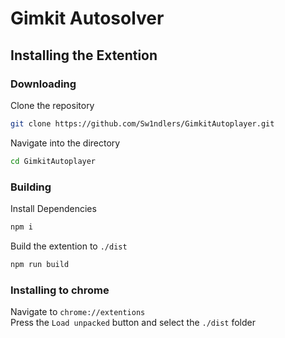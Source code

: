 # Gimkit Autosolver

## Installing the Extention

### Downloading

Clone the repository
```sh
git clone https://github.com/Sw1ndlers/GimkitAutoplayer.git
```

Navigate into the directory
```sh
cd GimkitAutoplayer
```

### Building

Install Dependencies
```sh
npm i
```

Build the extention to `./dist`
```sh
npm run build
```

### Installing to chrome
Navigate to `chrome://extentions`  
Press the `Load unpacked` button and select the `./dist` folder  
